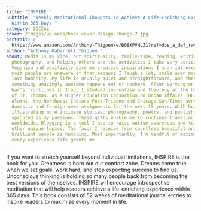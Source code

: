```yaml
---
title: "INSPIRE "
Subtitle: "Weekly Meditational Thoughts To Achieve A Life-Enriching Experience
  Within 365 Days "
category: SOCIAL
cover: /images/uploads/book-cover-design-change-2.jpg
portrait: >
  https://www.amazon.com/Anthony-Thigpen/e/B08XPVHLZ1?ref=dbs_a_def_rwt_arec_aupg&pd_rd_i=B08XPVHLZ1&pd_rd_w=ZCnAX&pf_rd_p=7f143d2f-a8db-4521-b079-42d1b54edc7a&pf_rd_r=BPMVN55K5DJG3MJ691Q1&pd_rd_r=96e93dc7-18dc-4763-be92-54186d314118&pd_rd_wg=Wg2zf
author: "Anthony KaDarrell Thigpen "
about: Media is my vice, but spirituality, family-time, reading, writing,
  photography, and helping others are the activities I take very seriously.
  Veganism and positivity give me creative inspiration. I'm an introvert, but
  most people are unaware of that because I laugh a lot, smile even more, and
  love humanity. My life is usually quiet and straightforward, and then
  something amazingly awesome happens out of nowhere. After serving on the Gulf
  War's frontlines in Iraq, I studied journalism and theology at the University
  of St. Thomas. As a Higher Education Consortium on Urban Affairs (HECUA)
  alumni, the Northwest Indiana Post-Tribune and Chicago Sun-Times sent me on
  domestic and foreign news assignments for the next 15 years. With hopes of
  illustrating more intimate stories, photography, poetry, and publishing
  sprouted as my passions. These gifts enable me to continue traveling
  worldwide. Blogging is a tool I use to raise autism awareness and to highlight
  other unique topics. The favor I receive from countless beautiful and
  brilliant people is humbling. Most importantly, I'm mindful of maximizing
  every experience life grants me.
---
```

If you want to stretch yourself beyond individual limitations, INSPIRE is the book for you. Greatness is born out our comfort zone. Dreams come true when we set goals, work hard, and stop expecting success to find us. Unconscious thinking is holding so many people back from becoming the best versions of themselves. INSPIRE will encourage introspective meditation that will help readers achieve a life-enriching experience within 365 days. This book consists of 52 weeks of meditational journal entries to inspire readers to maximize every moment in life.